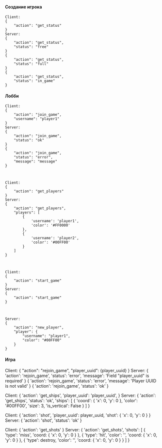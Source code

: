 #### Создание игрока
```
Client:
{
    "action": "get_status"
}
Server:
{
    "action": "get_status",
    "status": "free"
}
{
    "action": "get_status",
    "status": "full"
}
{
    "action": "get_status",
    "status": "in_game"
}
```


#### Лобби
```
Client:
{
    "action": "join_game",
    "username": "player1"
}
Server:
{
    "action": "join_game",
    "status": "ok"
}
{
    "action": "join_game",
    "status": "error",
    "message": "message"
}



Client:
{
    "action": "get_players"
}
Server:
{
    "action": "get_players",
    "players": [
        {
            'username': 'player1',
            'color': '#FF0000'
        },
        {
            'username': 'player2',
            'color': '#00FF00'
        }
    ]
}



Client:
{
    "action": "start_game"
}
Server:
{
    "action": "start_game"
}



Server:
{
    "action": "new_player",
    "player": {
        "username": "player1",
        "color": "#00FF00"
    }
}
```


#### Игра
Client:
{
    "action": "rejoin_game",
    "player_uuid": {player_uuid}
}
Server:
{
    'action': 'rejoin_game',
    'status': 'error',
    'message': 'Field "player_uuid" is required'
}
{
    'action': 'rejoin_game',
    'status': 'error',
    'message': 'Player UUID is not valid'
}
{
    'action': 'rejoin_game',
    'status': 'ok'
}


Client:
{
    'action': 'get_ships',
    'player_uuid': 'player_uuid',
}
Server:
{
    'action': 'get_ships',
    'status': 'ok',
    'ships': [
        {
            'coord': {
                'x': 0,
                'y': 0
            },
            'color': '#00FF00',
            'size': 3,
            'is_vertical': False
        }
    ]
}


Client:
{
    'action': 'shot',
    'player_uuid': player_uuid,
    'shot': {
        'x': 0,
        'y': 0
    }
}
Server:
{
    'action': 'shot',
    'status': 'ok'
}



Client:
{
    'action': 'get_shots'
}
Server:
{
    'action': 'get_shots',
    'shots': [
        {
            'type': 'miss',
            'coord: {
                'x': 0,
                'y': 0
            }
        },
         {
            'type': 'hit',
            'color': '',
            'coord: {
                'x': 0,
                'y': 0
            }
        },
        {
            'type': destroy,
            'color': '',
            'coord: {
                'x': 0,
                'y': 0
            }
        }
    ]
}
